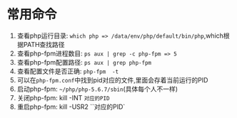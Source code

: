 # 常用命令

1. 查看php运行目录: `which php => /data/env/php/default/bin/php`,which根据PATH查找路径
2. 查看php-fpm进程数目: `ps aux | grep -c php-fpm => 5`
3. 查看php-fpm配置路径: `ps aux | grep php-fpm`
4. 查看配置文件是否正确: `php-fpm  -t`
5. 可以在`php-fpm.conf`中找到pid对应的文件,里面会存着当前运行的PID
6. 启动php-fpm: `~/php/php-5.6.7/sbin`(具体每个人不一样)
7. 关闭php-fpm: kill -INT `对应的PID`
8. 重启php-fpm: kill -USR2 ``对应的PID`

